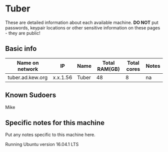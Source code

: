 
# Tuber

These are detailed information about each available machine. **DO NOT** put passwords, keypair locations or other sensitive information on these pages - they are public!

## Basic info

Name on network | IP  | Name | Total RAM(GB) | Total cores | Notes
--------------- | --- | ---- | ------------- | ----------- | -----
tuber.ad.kew.org | x.x.1.56 | Tuber | 48 | 8 | na

## Known Sudoers

Mike

## Specific notes for this machine

Put any notes specific to this machine here.

Running Ubuntu version 16.04.1 LTS
